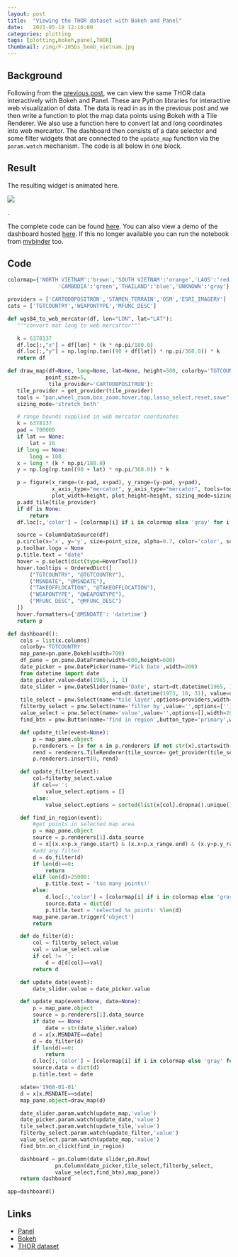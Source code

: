 ```yaml
---
layout: post
title:  "Viewing the THOR dataset with Bokeh and Panel"
date:   2021-05-18 12:16:00
categories: plotting
tags: [plotting,bokeh,panel,THOR]
thumbnail: /img/F-105Ds_bomb_vietnam.jpg
---
```


## Background

Following from the [previous post](/plotting/thor-seasia), we can view the same THOR data interactively with Bokeh and Panel. These are Python libraries for interactive web visualization of data. The data is read in as in the previous post and we then write a function to plot the map data points using Bokeh with a Tile Renderer. We also use a function here to convert lat and long coordinates into web mercartor. The dashboard then consists of a date selector and some filter widgets that are connected to the `update_map` function via the `param.watch` mechanism. The code is all below in one block.

## Result

The resulting widget is animated here.

<div>
 <a href="/img/thor_bokeh_dashboard.gif"> <img class="small-scaled" src="/img/thor_bokeh_dashboard.gif"></a>  
   <p class="caption">.</p>
</div>

The complete code can be found [here](https://github.com/dmnfarrell/teaching/tree/master/vietnam_thor). You can also view a demo of the dashboard hosted [here](http://bola.ucd.ie/thor). If this no longer available you can run the notebook from [mybinder](https://mybinder.org/v2/gh/dmnfarrell/teaching/tree/master/vietnam_thor/HEAD) too.

## Code

 ```python
 colormap={'NORTH VIETNAM':'brown','SOUTH VIETNAM':'orange','LAOS':'red',
                 'CAMBODIA':'green','THAILAND':'blue','UNKNOWN':'gray'}

 providers = ['CARTODBPOSITRON','STAMEN_TERRAIN','OSM','ESRI_IMAGERY']
 cats = ['TGTCOUNTRY','WEAPONTYPE','MFUNC_DESC']

def wgs84_to_web_mercator(df, lon="LON", lat="LAT"):
    """convert mat long to web mercartor"""

    k = 6378137
    df.loc[:,"x"] = df[lon] * (k * np.pi/180.0)
    df.loc[:,"y"] = np.log(np.tan((90 + df[lat]) * np.pi/360.0)) * k
    return df

 def draw_map(df=None, long=None, lat=None, height=500, colorby='TGTCOUNTRY',
             point_size=5,
              tile_provider='CARTODBPOSITRON'):
    tile_provider = get_provider(tile_provider)
    tools = "pan,wheel_zoom,box_zoom,hover,tap,lasso_select,reset,save"
    sizing_mode='stretch_both'

    # range bounds supplied in web mercator coordinates
    k = 6378137
    pad = 700000
    if lat == None:
        lat = 16
    if long == None:
        long = 108
    x = long * (k * np.pi/180.0)
    y = np.log(np.tan((90 + lat) * np.pi/360.0)) * k

    p = figure(x_range=(x-pad, x+pad), y_range=(y-pad, y+pad),
               x_axis_type="mercator", y_axis_type="mercator", tools=tools,
               plot_width=height, plot_height=height, sizing_mode=sizing_mode)
    p.add_tile(tile_provider)
    if df is None:
        return
    df.loc[:,'color'] = [colormap[i] if i in colormap else 'gray' for i in df[colorby]]

    source = ColumnDataSource(df)    
    p.circle(x='x', y='y', size=point_size, alpha=0.7, color='color', source=source)
    p.toolbar.logo = None    
    p.title.text = "date"
    hover = p.select(dict(type=HoverTool))
    hover.tooltips = OrderedDict([
        ("TGTCOUNTRY", "@TGTCOUNTRY"),
        ("MSNDATE", "@MSNDATE"),
        ("TAKEOFFLOCATION", "@TAKEOFFLOCATION"),
        ("WEAPONTYPE", "@WEAPONTYPE"),
        ("MFUNC_DESC", "@MFUNC_DESC")     
    ])
    hover.formatters={'@MSNDATE': 'datetime'}
    return p

 def dashboard():
     cols = list(x.columns)
     colorby='TGTCOUNTRY'
     map_pane=pn.pane.Bokeh(width=700)
     df_pane = pn.pane.DataFrame(width=600,height=600)
     date_picker = pnw.DatePicker(name='Pick Date',width=200)
     from datetime import date  
     date_picker.value=date(1965, 1, 1)    
     date_slider = pnw.DateSlider(name='Date', start=dt.datetime(1965, 1, 1),
                                  end=dt.datetime(1973, 10, 31), value=dt.datetime(1968, 1, 1))      
     tile_select = pnw.Select(name='tile layer',options=providers,width=200)
     filterby_select = pnw.Select(name='filter by',value='',options=['']+cols[1:4],width=200)
     value_select = pnw.Select(name='value',value='',options=[],width=200)
     find_btn = pnw.Button(name='find in region',button_type='primary',width=200)

     def update_tile(event=None):
         p = map_pane.object
         p.renderers = [x for x in p.renderers if not str(x).startswith('TileRenderer')]
         rend = renderers.TileRenderer(tile_source= get_provider(tile_select.value))
         p.renderers.insert(0, rend)

     def update_filter(event):
         col=filterby_select.value
         if col=='':
             value_select.options = []
         else:
             value_select.options = sorted(list(x[col].dropna().unique()))

     def find_in_region(event):
         #get points in selected map area
         p = map_pane.object
         source = p.renderers[1].data_source
         d = x[(x.x>p.x_range.start) & (x.x<p.x_range.end) & (x.y>p.y_range.start) & (x.y<p.y_range.end)]
         #add any filter
         d = do_filter(d)
         if len(d)==0:
             return
         elif len(d)>25000:           
             p.title.text = 'too many points!'
         else:
             d.loc[:,'color'] = [colormap[i] if i in colormap else 'gray' for i in d[colorby]]        
             source.data = dict(d)
             p.title.text = 'selected %s points' %len(d)
         map_pane.param.trigger('object')     
         return

     def do_filter(d):
         col = filterby_select.value
         val = value_select.value
         if col != '':
             d = d[d[col]==val]
         return d

     def update_date(event):
         date_slider.value = date_picker.value     

     def update_map(event=None, date=None):
         p = map_pane.object
         source = p.renderers[1].data_source
         if date == None:
             date = str(date_slider.value)
         d = x[x.MSNDATE==date]
         d = do_filter(d)
         if len(d)==0:
             return  
         d.loc[:,'color'] = [colormap[i] if i in colormap else 'gray' for i in d[colorby]]
         source.data = dict(d)
         p.title.text = date

     sdate='1968-01-01'
     d = x[x.MSNDATE==sdate]
     map_pane.object=draw_map(d)

     date_slider.param.watch(update_map,'value')
     date_picker.param.watch(update_date,'value')
     tile_select.param.watch(update_tile,'value')
     filterby_select.param.watch(update_filter,'value')
     value_select.param.watch(update_map,'value')
     find_btn.on_click(find_in_region)

     dashboard = pn.Column(date_slider,pn.Row(
                pn.Column(date_picker,tile_select,filterby_select,
                value_select,find_btn),map_pane))
     return dashboard

 app=dashboard()
 ```

## Links

* [Panel](https://panel.holoviz.org/)
* [Bokeh](https://bokeh.pydata.org/)
* [THOR dataset](https://data.world/datamil/vietnam-war-thor-data)
